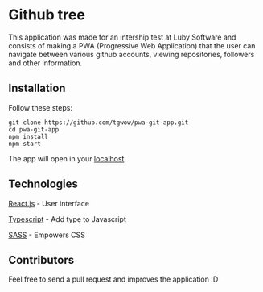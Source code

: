 # Github tree

This application was made for an intership test at Luby Software and consists of making a PWA (Progressive Web Application) that the user can navigate between various github accounts, viewing repositories, followers and other information.
## Installation

Follow these steps:

```
git clone https://github.com/tgwow/pwa-git-app.git
cd pwa-git-app
npm install
npm start
```

The app will open in your [localhost](http://localhost:3000)

## Technologies

[React.js](https://reactjs.com) - User interface

[Typescript](https://www.typescriptlang.org/) - Add type to Javascript 

[SASS](https://sass-lang.com/) - Empowers CSS

## Contributors
Feel free to send a pull request and improves the application :D